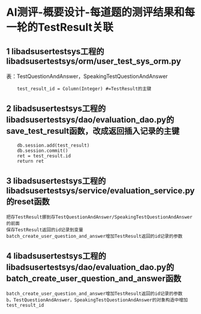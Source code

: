 # AI测评-概要设计-每道题的测评结果和每一轮的TestResult关联

## 1 libadsusertestsys工程的libadsusertestsys/orm/user_test_sys_orm.py
表：TestQuestionAndAnswer，SpeakingTestQuestionAndAnswer
```
    test_result_id = Column(Integer) #=TestResult的主键
```

## 2 libadsusertestsys工程的libadsusertestsys/dao/evaluation_dao.py的save_test_result函数，改成返回插入记录的主键
```
	db.session.add(test_result)
	db.session.commit()
	ret = test_result.id
	return ret
```

## 3 libadsusertestsys工程的libadsusertestsys/service/evaluation_service.py的reset函数
	把存TestResult挪到存TestQuestionAndAnswer/SpeakingTestQuestionAndAnswer的前面
	保存TestResult返回的id记录到变量
	batch_create_user_question_and_answer增加TestResult返回的id记录的参数

## 4 libadsusertestsys工程的libadsusertestsys/dao/evaluation_dao.py的batch_create_user_question_and_answer函数
	batch_create_user_question_and_answer增加TestResult返回的id记录的参数
	b，TestQuestionAndAnswer，SpeakingTestQuestionAndAnswer的对象构造中增加test_result_id
